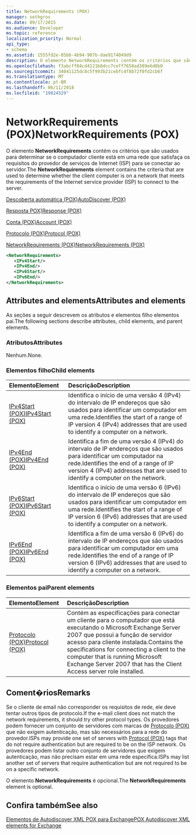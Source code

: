 ```yaml
---
title: NetworkRequirements (POX)
manager: sethgros
ms.date: 09/17/2015
ms.audience: Developer
ms.topic: reference
localization_priority: Normal
api_type:
- schema
ms.assetid: 1555fd2e-05b6-4b94-907b-dae9174049d9
description: O elemento NetworkRequirements contém os critérios que são usados para determinar se o computador cliente está em uma rede que satisfaça os requisitos do provedor de serviços de Internet (ISP) para se conectar ao servidor.
ms.openlocfilehash: f3abcff04cd4121b8dcc7ceff7658ad389e6d0b0
ms.sourcegitcommit: 34041125dc8c5f993b21cebfc4f8b72f0fd2cb6f
ms.translationtype: MT
ms.contentlocale: pt-BR
ms.lasthandoff: 06/11/2018
ms.locfileid: "19824529"
---
```

# <a name="networkrequirements-pox"></a><span data-ttu-id="cf4f1-103">NetworkRequirements (POX)</span><span class="sxs-lookup"><span data-stu-id="cf4f1-103">NetworkRequirements (POX)</span></span>

<span data-ttu-id="cf4f1-104">O elemento **NetworkRequirements** contém os critérios que são usados para determinar se o computador cliente está em uma rede que satisfaça os requisitos do provedor de serviços de Internet (ISP) para se conectar ao servidor.</span><span class="sxs-lookup"><span data-stu-id="cf4f1-104">The **NetworkRequirements** element contains the criteria that are used to determine whether the client computer is on a network that meets the requirements of the Internet service provider (ISP) to connect to the server.</span></span> 
  
[<span data-ttu-id="cf4f1-105">Descoberta automática (POX)</span><span class="sxs-lookup"><span data-stu-id="cf4f1-105">AutoDiscover (POX)</span></span>](autodiscover-pox.md)
  
[<span data-ttu-id="cf4f1-106">Resposta POX)</span><span class="sxs-lookup"><span data-stu-id="cf4f1-106">Response (POX)</span></span>](response-pox.md)
  
[<span data-ttu-id="cf4f1-107">Conta (POX)</span><span class="sxs-lookup"><span data-stu-id="cf4f1-107">Account (POX)</span></span>](account-pox.md)
  
[<span data-ttu-id="cf4f1-108">Protocolo (POX)</span><span class="sxs-lookup"><span data-stu-id="cf4f1-108">Protocol (POX)</span></span>](protocol-pox.md)
  
[<span data-ttu-id="cf4f1-109">NetworkRequirements (POX)</span><span class="sxs-lookup"><span data-stu-id="cf4f1-109">NetworkRequirements (POX)</span></span>](networkrequirements-pox.md)
  
```xml
<NetworkRequirements>
   <IPv4Start/>
   <IPv4End/>
   <IPv6Start/>
   <IPv6End/>
</NetworkRequirements>
```

## <a name="attributes-and-elements"></a><span data-ttu-id="cf4f1-110">Attributes and elements</span><span class="sxs-lookup"><span data-stu-id="cf4f1-110">Attributes and elements</span></span>

<span data-ttu-id="cf4f1-111">As seções a seguir descrevem os atributos e elementos filho elementos pai.</span><span class="sxs-lookup"><span data-stu-id="cf4f1-111">The following sections describe attributes, child elements, and parent elements.</span></span>
  
### <a name="attributes"></a><span data-ttu-id="cf4f1-112">Atributos</span><span class="sxs-lookup"><span data-stu-id="cf4f1-112">Attributes</span></span>

<span data-ttu-id="cf4f1-113">Nenhum.</span><span class="sxs-lookup"><span data-stu-id="cf4f1-113">None.</span></span>
  
### <a name="child-elements"></a><span data-ttu-id="cf4f1-114">Elementos filho</span><span class="sxs-lookup"><span data-stu-id="cf4f1-114">Child elements</span></span>

|<span data-ttu-id="cf4f1-115">**Elemento**</span><span class="sxs-lookup"><span data-stu-id="cf4f1-115">**Element**</span></span>|<span data-ttu-id="cf4f1-116">**Descrição**</span><span class="sxs-lookup"><span data-stu-id="cf4f1-116">**Description**</span></span>|
|:-----|:-----|
|[<span data-ttu-id="cf4f1-117">IPv4Start (POX)</span><span class="sxs-lookup"><span data-stu-id="cf4f1-117">IPv4Start (POX)</span></span>](ipv4start-pox.md) <br/> |<span data-ttu-id="cf4f1-118">Identifica o início de uma versão 4 (IPv4) do intervalo de IP endereços que são usados para identificar um computador em uma rede.</span><span class="sxs-lookup"><span data-stu-id="cf4f1-118">Identifies the start of a range of IP version 4 (IPv4) addresses that are used to identify a computer on a network.</span></span>  <br/> |
|[<span data-ttu-id="cf4f1-119">IPv4End (POX)</span><span class="sxs-lookup"><span data-stu-id="cf4f1-119">IPv4End (POX)</span></span>](ipv4end-pox.md) <br/> |<span data-ttu-id="cf4f1-120">Identifica a fim de uma versão 4 (IPv4) do intervalo de IP endereços que são usados para identificar um computador na rede.</span><span class="sxs-lookup"><span data-stu-id="cf4f1-120">Identifies the end of a range of IP version 4 (IPv4) addresses that are used to identify a computer on the network.</span></span>  <br/> |
|[<span data-ttu-id="cf4f1-121">IPv6Start (POX)</span><span class="sxs-lookup"><span data-stu-id="cf4f1-121">IPv6Start (POX)</span></span>](ipv6start-pox.md) <br/> |<span data-ttu-id="cf4f1-122">Identifica o início de uma versão 6 (IPv6) do intervalo de IP endereços que são usados para identificar um computador em uma rede.</span><span class="sxs-lookup"><span data-stu-id="cf4f1-122">Identifies the start of a range of IP version 6 (IPv6) addresses that are used to identify a computer on a network.</span></span>  <br/> |
|[<span data-ttu-id="cf4f1-123">IPv6End (POX)</span><span class="sxs-lookup"><span data-stu-id="cf4f1-123">IPv6End (POX)</span></span>](ipv6end-pox.md) <br/> |<span data-ttu-id="cf4f1-124">Identifica a fim de uma versão 6 (IPv6) do intervalo de IP endereços que são usados para identificar um computador em uma rede.</span><span class="sxs-lookup"><span data-stu-id="cf4f1-124">Identifies the end of a range of IP version 6 (IPv6) addresses that are used to identify a computer on a network.</span></span>  <br/> |
   
### <a name="parent-elements"></a><span data-ttu-id="cf4f1-125">Elementos pai</span><span class="sxs-lookup"><span data-stu-id="cf4f1-125">Parent elements</span></span>

|<span data-ttu-id="cf4f1-126">**Elemento**</span><span class="sxs-lookup"><span data-stu-id="cf4f1-126">**Element**</span></span>|<span data-ttu-id="cf4f1-127">**Descrição**</span><span class="sxs-lookup"><span data-stu-id="cf4f1-127">**Description**</span></span>|
|:-----|:-----|
|[<span data-ttu-id="cf4f1-128">Protocolo (POX)</span><span class="sxs-lookup"><span data-stu-id="cf4f1-128">Protocol (POX)</span></span>](protocol-pox.md) <br/> |<span data-ttu-id="cf4f1-129">Contém as especificações para conectar um cliente para o computador que está executando o Microsoft Exchange Server 2007 que possui a função de servidor acesso para cliente instalada.</span><span class="sxs-lookup"><span data-stu-id="cf4f1-129">Contains the specifications for connecting a client to the computer that is running Microsoft Exchange Server 2007 that has the Client Access server role installed.</span></span>  <br/> |
   
## <a name="remarks"></a><span data-ttu-id="cf4f1-130">Coment�rios</span><span class="sxs-lookup"><span data-stu-id="cf4f1-130">Remarks</span></span>

<span data-ttu-id="cf4f1-131">Se o cliente de email não corresponder os requisitos de rede, ele deve tentar outros tipos de protocolo.</span><span class="sxs-lookup"><span data-stu-id="cf4f1-131">If the e-mail client does not match the network requirements, it should try other protocol types.</span></span> <span data-ttu-id="cf4f1-132">Os provedores podem fornecer um conjunto de servidores com marcas de [Protocolo (POX)](protocol-pox.md) que não exigem autenticação, mas são necessários para a rede do provedor.</span><span class="sxs-lookup"><span data-stu-id="cf4f1-132">ISPs may provide one set of servers with [Protocol (POX)](protocol-pox.md) tags that do not require authentication but are required to be on the ISP network.</span></span> <span data-ttu-id="cf4f1-133">Os provedores podem listar outro conjunto de servidores que exigem autenticação, mas não precisam estar em uma rede específica.</span><span class="sxs-lookup"><span data-stu-id="cf4f1-133">ISPs may list another set of servers that require authentication but are not required to be on a specific network.</span></span> 
  
<span data-ttu-id="cf4f1-134">O elemento **NetworkRequirements** é opcional.</span><span class="sxs-lookup"><span data-stu-id="cf4f1-134">The **NetworkRequirements** element is optional.</span></span> 
  
## <a name="see-also"></a><span data-ttu-id="cf4f1-135">Confira também</span><span class="sxs-lookup"><span data-stu-id="cf4f1-135">See also</span></span>



[<span data-ttu-id="cf4f1-136">Elementos de Autodiscover XML POX para Exchange</span><span class="sxs-lookup"><span data-stu-id="cf4f1-136">POX Autodiscover XML elements for Exchange</span></span>](pox-autodiscover-xml-elements-for-exchange.md)

